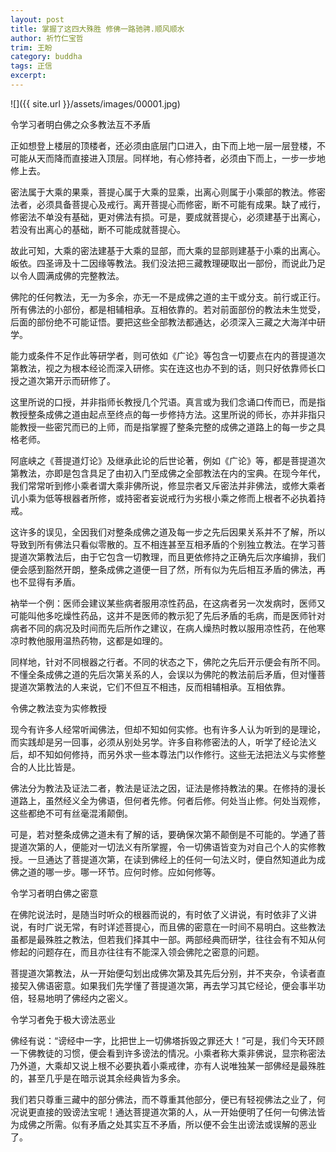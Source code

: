 ```yaml
---
layout: post
title: 掌握了这四大殊胜 修佛一路驰骋.顺风顺水
author: 祈竹仁宝哲
trim: 王盼
category: buddha
tags: 正信
excerpt:
---
```


![]({{ site.url }}/assets/images/00001.jpg)

令学习者明白佛之众多教法互不矛盾

正如想登上楼层的顶楼者，还必须由底层门口进入，由下而上地一层一层登楼，不可能从天而降而直接进入顶层。同样地，有心修持者，必须由下而上，一步一步地修上去。

密法属于大乘的果乘，菩提心属于大乘的显乘，出离心则属于小乘部的教法。修密法者，必须具备菩提心及戒行。离开菩提心而修密，断不可能有成果。缺了戒行，修密法不单没有基础，更对佛法有损。可是，要成就菩提心，必须建基于出离心，若没有出离心的基础，断不可能成就菩提心。

故此可知，大乘的密法建基于大乘的显部，而大乘的显部则建基于小乘的出离心。皈依。四圣谛及十二因缘等教法。我们没法把三藏教理硬取出一部份，而说此乃足以令人圆满成佛的完整教法。

佛陀的任何教法，无一为多余，亦无一不是成佛之道的主干或分支。前行或正行。所有佛法的小部份，都是相辅相承。互相依靠的。若对前面部份的教法未生觉受，后面的部份绝不可能证悟。要把这些全部教法都通达，必须深入三藏之大海洋中研学。

能力或条件不足作此等研学者，则可依如《广论》等包含一切要点在内的菩提道次第教法，视之为根本经论而深入研修。实在连这也办不到的话，则只好依靠师长口授之道次第开示而研修了。

这里所说的口授，并非指师长教授几个咒语。真言或为我们念诵口传而已，而是指教授整条成佛之道由起点至终点的每一步修持方法。这里所说的师长，亦并非指只能教授一些密咒而已的上师，而是指掌握了整条完整的成佛之道路上的每一步之具格老师。

阿底峡之《菩提道灯论》及继承此论的后世论著，例如《广论》等，都是菩提道次第教法，亦即是包含具足了由初入门至成佛之全部教法在内的宝典。在现今年代，我们常常听到修小乘者谓大乘非佛所说，修显宗者又斥密法并非佛法，或修大乘者讥小乘为低等根器者所修，或持密者妄说戒行为劣根小乘之修而上根者不必执着持戒。

这许多的误见，全因我们对整条成佛之道及每一步之先后因果关系并不了解，所以导致到所有佛法只看似零散的。互不相连甚至互相矛盾的个别独立教法。在学习菩提道次第教法后，由于它包含一切教理，而且更依修持之正确先后次序编排，我们便会感到豁然开朗，整条成佛之道便一目了然，所有似为先后相互矛盾的佛法，再也不显得有矛盾。

衲举一个例：医师会建议某些病者服用凉性药品，在这病者另一次发病时，医师又可能叫他多吃燥性药品，这并不是医师的教示犯了先后矛盾的毛病，而是医师针对病者不同的病况及时间而先后所作之建议，在病人燥热时教以服用凉性药，在他寒凉时教他服用温热药物，这都是如理的。

同样地，针对不同根器之行者。不同的状态之下，佛陀之先后开示便会有所不同。不懂全条成佛之道的先后次第关系的人，会误以为佛陀的教法前后矛盾，但对懂菩提道次第教法的人来说，它们不但互不相违，反而相辅相承。互相依靠。

令佛之教法变为实修教授

现今有许多人经常听闻佛法，但却不知如何实修。也有许多人认为听到的是理论，而实践却是另一回事，必须从别处另学。许多自称修密法的人，听学了经论法义后，却不知如何修持，而另外求一些本尊法门以作修行。这些无法把法义与实修整合的人比比皆是。

佛法分为教法及证法二者，教法是证法之因，证法是修持教法的果。在修持的漫长道路上，虽然经义全为佛语，但何者先修。何者后修。何处当止修。何处当观修，这些都绝不可有丝毫混淆颠倒。

可是，若对整条成佛之道未有了解的话，要确保次第不颠倒是不可能的。学通了菩提道次第的人，便能对一切法义有所掌握，令一切佛语皆变为对自己个人的实修教授。一旦通达了菩提道次第，在读到佛经上的任何一句法义时，便自然知道此为成佛之道的哪一步。哪一环节。应何时修。应如何修等。

令学习者明白佛之密意

在佛陀说法时，是随当时听众的根器而说的，有时依了义讲说，有时依非了义讲说，有时广说无常，有时详述菩提心，而且佛的密意在一时间不易明白。这些教法虽都是最殊胜之教法，但若我们择其中一部。两部经典而研学，往往会有不知从何修起的问题存在，而且亦往往有不能深入领会佛陀之密意的问题。

菩提道次第教法，从一开始便勾划出成佛次第及其先后分别，并不夹杂，令读者直接契入佛语密意。如果我们先学懂了菩提道次第，再去学习其它经论，便会事半功倍，轻易地明了佛经内之密义。

令学习者免于极大谤法恶业

佛经有说：“谤经中一字，比把世上一切佛塔拆毁之罪还大！”可是，我们今天环顾一下佛教徒的习惯，便会看到许多谤法的情况。小乘者称大乘非佛说，显宗称密法乃外道，大乘却又说上根不必要执着小乘戒律，亦有人说唯独某一部佛经是最殊胜的，甚至几乎是在暗示说其余经典皆为多余。

我们若只尊重三藏中的部分佛法，而不尊重其他部分，便已有轻视佛法之业了，何况说更直接的毁谤法宝呢！通达菩提道次第的人，从一开始便明了任何一句佛法皆为成佛之所需。似有矛盾之处其实互不矛盾，所以便不会生出谤法或误解的恶业了。

